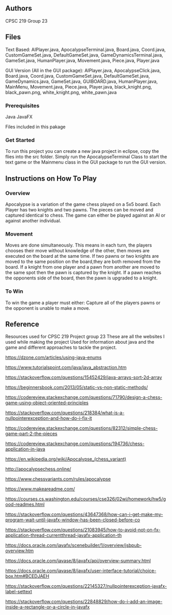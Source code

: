 ## Authors

CPSC 219 Group 23

## Files
Text Based: AIPlayer.java, ApocalypseTerminal.java, Board.java, Coord.java, CustomGameSet.java, DefaultGameSet.java, GameDynamicsTerminal.java, GameSet.java, HumanPlayer.java, Movement.java, Piece.java, Player.java

GUI Version (All in the GUI package): AIPlayer.java, ApocalypseClick.java, Board.java, Coord.java, CustomGameSet.java, DefaultGameSet.java, GameDynamics.java, GameSet.java, GUIBOARD.java, HumanPlayer.java, MainMenu, Movement.java, Piece.java, Player.java, black_knight.png, black_pawn.png, white_knight.png, white_pawn.java

### Prerequisites
Java
JavaFX

Files included in this pakage

### Get Started
To run this project you can create a new java project in eclipse, copy the flies into the src folder. Simply run the ApocalypseTerminal Class to start the text game or the Mainmenu class in the GUI package to run the GUI version.

## Instructions on How To Play

### Overview

Apocalypse is a variation of the game chess played on a 5x5 board.  Each Player has two knights and two pawns. The pieces can be moved and captured identical to chess. The game can either be played against an AI or against another individual.

### Movement
Moves are done simultaneously. This means in each turn, the players chooses their move without knowledge of the other, then moves are executed on the board at the same time. If two pawns or two knights are moved to the same position on the board,they are both removed from the board. If a knight from one player and a pawn from another are moved to the same spot then the pawn is captured by the knight. If a pawn reaches the opponents side of the board, then the pawn is upgraded to a knight.

### To Win
To win the game a player must either: Capture all of the players pawns or the opponent is unable to make a move.

## Reference
Resources used for CPSC 219 Project group 23
These are all the websites I used while making the project
Used for information about java and the game and different approaches to tackle the project.


https://dzone.com/articles/using-java-enums

https://www.tutorialspoint.com/java/java_abstraction.htm

https://stackoverflow.com/questions/15452429/java-arrays-sort-2d-array

https://beginnersbook.com/2013/05/static-vs-non-static-methods/

https://codereview.stackexchange.com/questions/71790/design-a-chess-game-using-object-oriented-principles

https://stackoverflow.com/questions/218384/what-is-a-nullpointerexception-and-how-do-i-fix-it

https://codereview.stackexchange.com/questions/82312/simple-chess-game-part-2-the-pieces

https://codereview.stackexchange.com/questions/194736/chess-application-in-java

https://en.wikipedia.org/wiki/Apocalypse_(chess_variant)

http://apocalypsechess.online/

https://www.chessvariants.com/rules/apocalypse

https://www.makeareadme.com/

https://courses.cs.washington.edu/courses/cse326/02wi/homework/hw5/good-readmes.html

https://stackoverflow.com/questions/43647368/how-can-i-get-make-my-program-wait-until-javafx-window-has-been-closed-before-co

https://stackoverflow.com/questions/21083945/how-to-avoid-not-on-fx-application-thread-currentthread-javafx-application-th

https://docs.oracle.com/javafx/scenebuilder/1/overview/jsbpub-overview.htm

https://docs.oracle.com/javase/8/javafx/api/overview-summary.html

https://docs.oracle.com/javase/8/javafx/user-interface-tutorial/choice-box.htm#BCEDJAEH

https://stackoverflow.com/questions/22145327/nullpointerexception-javafx-label-settext

https://stackoverflow.com/questions/22848829/how-do-i-add-an-image-inside-a-rectangle-or-a-circle-in-javafx


